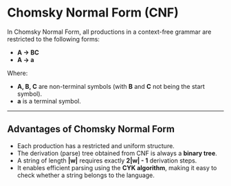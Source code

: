 # Chomsky Normal Form (CNF)

In Chomsky Normal Form, all productions in a context-free grammar are restricted to the following forms:

- **A → BC**
- **A → a**

Where:
- **A, B, C** are non-terminal symbols (with **B** and **C** not being the start symbol).
- **a** is a terminal symbol.

---

## Advantages of Chomsky Normal Form

- Each production has a restricted and uniform structure.
- The derivation (parse) tree obtained from CNF is always a **binary tree**.
- A string of length **|w|** requires exactly **2|w| - 1** derivation steps.
- It enables efficient parsing using the **CYK algorithm**, making it easy to check whether a string belongs to the language.
